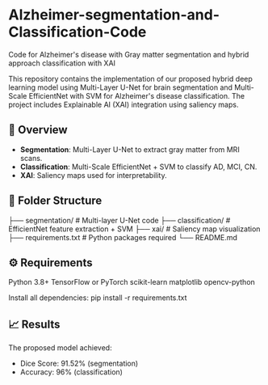 # Alzheimer-segmentation-and-Classification-Code
Code for Alzheimer's disease with Gray matter segmentation and hybrid approach classification with XAI

This repository contains the implementation of our proposed hybrid deep learning model using Multi-Layer U-Net for brain segmentation and Multi-Scale EfficientNet with SVM for Alzheimer's disease classification. The project includes Explainable AI (XAI) integration using saliency maps.

## 🧠 Overview
- **Segmentation**: Multi-Layer U-Net to extract gray matter from MRI scans.
- **Classification**: Multi-Scale EfficientNet + SVM to classify AD, MCI, CN.
- **XAI**: Saliency maps used for interpretability.

## 📁 Folder Structure
├── segmentation/ # Multi-layer U-Net code
├── classification/ # EfficientNet feature extraction + SVM
├── xai/ # Saliency map visualization
├── requirements.txt # Python packages required
└── README.md

## ⚙️ Requirements
Python 3.8+
TensorFlow or PyTorch
scikit-learn
matplotlib
opencv-python

Install all dependencies:
pip install -r requirements.txt

## 📈 Results
The proposed model achieved:
- Dice Score: 91.52% (segmentation)
- Accuracy: 96% (classification)
